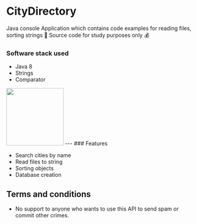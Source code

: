 # CityDirectory

Java console Application which contains code examples for reading files, sorting strings 🚀
Source code for study purposes only 💰

### Software stack used
* Java 8
* Strings
* Comparator


<img src="https://www.tourprom.ru/site_media/uploads/средневековые-города-3.jpg" height="150px">
---
### Features

* Search cities by name
* Read files to string
* Sorting objects
* Database creation



## Terms and conditions
* No support to anyone who wants to use this API to send spam or commit other crimes.
